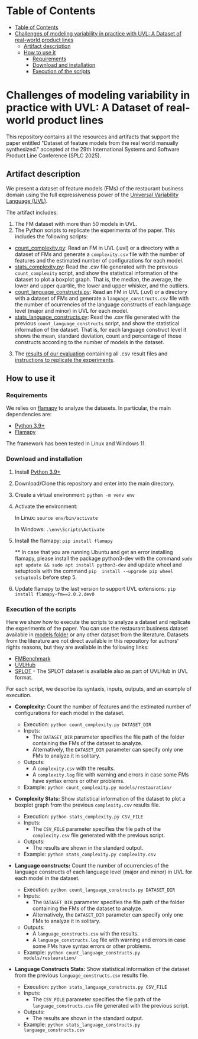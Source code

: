 # Table of Contents
- [Table of Contents](#table-of-contents)
- [Challenges of modeling variability in practice with UVL: A Dataset of real-world product lines](#challenges-of-modeling-variability-in-practice-with-uvl-a-dataset-of-real-world-product-lines)
  - [Artifact description](#artifact-description)
  - [How to use it](#how-to-use-it)
    - [Requirements](#requirements)
    - [Download and installation](#download-and-installation)
    - [Execution of the scripts](#execution-of-the-scripts)
  

# Challenges of modeling variability in practice with UVL: A Dataset of real-world product lines
This repository contains all the resources and artifacts that support the paper entitled "Dataset of feature models from the real world manually synthesized." accepted at the 29th International Systems and Software Product Line Conference (SPLC 2025).


## Artifact description
We present a dataset of feature models (FMs) of the restaurant business domain using the full expressiveness power of the [Universal Variability Language (UVL)](https://universal-variability-language.github.io/).

The artifact includes:
1. The FM dataset with more than 50 models in UVL.
2. The Python scripts to replicate the experiments of the paper. This includes the following scripts:
  - [count_complexity.py](count_complexity.py): Read an FM in UVL (.uvl) or a directory with a dataset of FMs and generate a `complexity.csv` file with the number of features and the estimated number of configurations for each model.
  - [stats_complexity.py](stats_complexity.py): Read the .csv file generated with the previous `count_complexity` script, and show the statistical information of the dataset to plot a boxplot graph. That is, the median, the average, the lower and upper quartile, the lower and upper whisker, and the outliers.
  - [count_language_constructs.py](count_language_constructs.py): Read an FM in UVL (.uvl) or a directory with a dataset of FMs and generate a `language_constructs.csv` file with the number of ocurrencies of the language constructs of each language level (major and minor) in UVL for each model.
  - [stats_language_constructs.py](stats_language_constructs.py): Read the .csv file generated with the previous `count_language_constructs` script, and show the statistical information of the dataset. That is, for each language construct level it shows the mean, standard deviation, count and percentage of those constructs according to the number of models in the dataset.
3. The [results of our evaluation](evaluation/) containing all .csv result files and [instructions to replicate the experiments](#execution-of-the-scripts).


## How to use it

### Requirements
We relies on [flamapy](https://flamapy.github.io/) to analyze the datasets.
In particular, the main dependencies are:

- [Python 3.9+](https://www.python.org/)
- [Flamapy](https://flamapy.github.io/)

The framework has been tested in Linux and Windows 11.


### Download and installation
1. Install [Python 3.9+](https://www.python.org/)
2. Download/Clone this repository and enter into the main directory.
3. Create a virtual environment: `python -m venv env`
4. Activate the environment: 
   
   In Linux: `source env/bin/activate`

   In Windows: `.\env\Scripts\Activate`

5. Install the flamapy: `pip install flamapy`
     
    ** In case that you are running Ubuntu and get an error installing flamapy, please install the package python3-dev with the command `sudo apt update && sudo apt install python3-dev` and update wheel and setuptools with the command `pip  install --upgrade pip wheel setuptools` before step 5.

6. Update flamapy to the last version to support UVL extensions: `pip install flamapy-fm==2.0.2.dev0`


### Execution of the scripts
Here we show how to execute the scripts to analyze a dataset and replicate the experiments of the paper.
You can use the restaurant business dataset available in [models folder](models/restauration/) or any other dataset from the literature. Datasets from the literature are not direct available in this repository for authors' rights reasons, but they are available in the following links:
- [FMBenchmark](https://github.com/SoftVarE-Group/feature-model-benchmark/tree/master)
- [UVLHub](https://www.uvlhub.io/)
- [SPLOT](http://uvlhub.io/doi/10.5281/zenodo.12697473) - The SPLOT dataset is available also as part of UVLHub in UVL format.

For each script, we describe its syntaxis, inputs, outputs, and an example of execution.

- **Complexity:** Count the number of features and the estimated number of configurations for each model in the dataset.
  
  - Execution: `python count_complexity.py DATASET_DIR`
  - Inputs: 
    - The `DATASET_DIR` parameter specifies the file path of the folder containing the FMs of the dataset to analyze.
    - Alternatively, the `DATASET_DIR` parameter can specify only one FMs to analyze it in solitary.
  - Outputs:
    - A `complexity.csv` with the results.
    - A `complexity.log` file with warning and errors in case some FMs have syntax errors or other problems.
  - Example: `python count_complexity.py models/restauration/`

- **Complexity Stats:** Show statistical information of the dataset to plot a boxplot graph from the previous `complexity.csv` results file.
  
  - Execution: `python stats_complexity.py CSV_FILE`
  - Inputs: 
    - The `CSV_FILE` parameter specifies the file path of the `complexity.csv` file generated with the previous script.
  - Outputs:
    - The results are shown in the standard output.
  - Example: `python stats_complexity.py complexity.csv`

- **Language constructs:** Count the number of ocurrencies of the language constructs of each language level (major and minor) in UVL for each model in the dataset.
  
  - Execution: `python count_language_constructs.py DATASET_DIR`
  - Inputs: 
    - The `DATASET_DIR` parameter specifies the file path of the folder containing the FMs of the dataset to analyze.
    - Alternatively, the `DATASET_DIR` parameter can specify only one FMs to analyze it in solitary.
  - Outputs:
    - A `language_constructs.csv` with the results.
    - A `language_constructs.log` file with warning and errors in case some FMs have syntax errors or other problems.
  - Example: `python count_language_constructs.py models/restauration/`

- **Language Constructs Stats:** Show statistical information of the dataset from the previous `language_constructs.csv` results file.
  
  - Execution: `python stats_language_constructs.py CSV_FILE`
  - Inputs: 
    - The `CSV_FILE` parameter specifies the file path of the `language_constructs.csv` file generated with the previous script.
  - Outputs:
    - The results are shown in the standard output.
  - Example: `python stats_language_constructs.py language_constructs.csv`